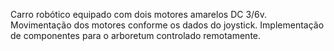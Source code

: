 Carro robótico equipado com dois motores amarelos DC 3/6v.​
Movimentação dos motores conforme os dados do joystick.​
Implementação de componentes para o arboretum controlado remotamente.​
